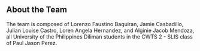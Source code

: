 ## About the Team

The team is composed of Lorenzo Faustino Baquiran, Jamie Casbadillo, Julian Louise Castro, Loren Angela Hernandez, and Alginie Jacob Mendoza, all University of the Philippines Diliman students in the CWTS 2 - SLIS class of Paul Jason Perez.
